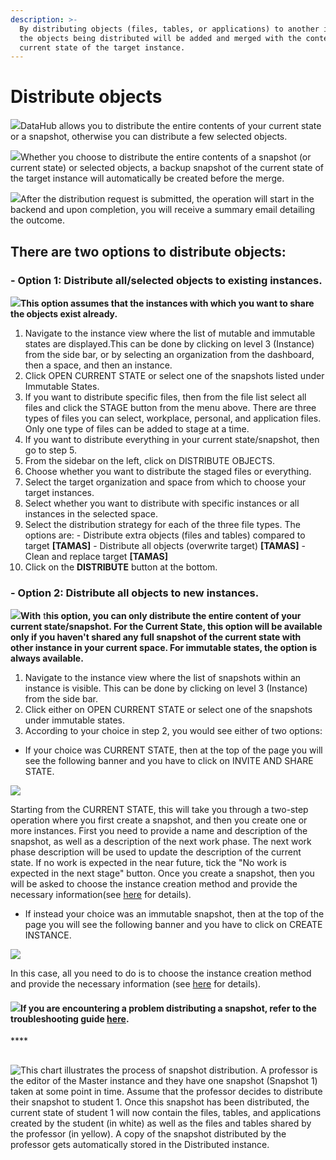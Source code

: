 ```yaml
---
description: >-
  By distributing objects (files, tables, or applications) to another instance,
  the objects being distributed will be added and merged with the content of the
  current state of the target instance.
---
```


# Distribute objects

![](../.gitbook/assets/info_simple.svg.png)DataHub allows you to distribute the entire contents of your current state or a snapshot, otherwise you can distribute a few selected objects.

![](../.gitbook/assets/info_simple.svg.png)Whether you choose to distribute the entire contents of a snapshot \(or current state\) or selected objects, a backup snapshot of the current state of the target instance will automatically be created before the merge.

![](../.gitbook/assets/info_simple.svg.png)After the distribution request is submitted, the operation will start in the backend and upon completion, you will receive a summary email detailing the outcome.

## **There are two options to distribute objects:**

### **- Option 1: Distribute all/selected objects to existing instances.**

![](../.gitbook/assets/info_simple.svg.png)**This option assumes that the instances with which you want to share the objects exist already.**

1. Navigate to the instance view where the list of mutable and immutable states are displayed.This can be done by clicking on level 3 \(Instance\) from the side bar, or by selecting an organization from the dashboard, then a space, and then an instance. 
2. Click OPEN CURRENT STATE or select one of the snapshots listed under Immutable States. 
3. If you want to distribute specific files, then from the file list select all files and click the STAGE button from the menu above. There are three types of files you can select, workplace, personal, and application files. Only one type of files can be added to stage at a time. 
4. If you want to distribute everything in your current state/snapshot, then go to step 5. 
5. From the sidebar on the left, click on DISTRIBUTE OBJECTS. 
6. Choose whether you want to distribute the staged files or everything. 
7. Select the target organization and space from which to choose your target instances. 
8. Select whether you want to distribute with specific instances or all instances in the selected space. 
9. Select the distribution strategy for each of the three file types. The options are:  - Distribute extra objects \(files and tables\) compared to target **\[TAMAS\]** - Distribute all objects \(overwrite target\) **\[TAMAS\]** - Clean and replace target **\[TAMAS\]** 
10. Click on the **DISTRIBUTE**  button at the bottom. 

### **- Option 2: Distribute all objects to new instances.**

![](../.gitbook/assets/info_simple.svg.png)**With** t**his option, you can only distribute the entire content of your current state/snapshot. For the Current State, this option will be available only if you haven't shared any full snapshot of the current state with other instance in your current space. For immutable states, the option is always available.**

1. Navigate to the instance view where the list of snapshots within an instance is visible. This can be done by clicking on level 3 \(Instance\) from the side bar. 
2. Click either on OPEN CURRENT STATE or select one of the snapshots under immutable states. 
3. According to your choice in step 2, you would see either of two options:

* If your choice was CURRENT STATE, then at the top of the page you will see the following banner and you have to click on INVITE AND SHARE STATE.

![](../.gitbook/assets/distribute.png)

Starting from the CURRENT STATE, this will take you through a two-step operation where you first create a snapshot, and then you create one or more instances. First you need to provide a name and description of the snapshot, as well as a description of the next work phase. The next work phase description will be used to update the description of the current state. If no work is expected in the near future, tick the "No work is expected in the next stage" button. Once you create a snapshot, then you will be asked to choose the instance creation method and provide the necessary information\(see [here](create-an-instance.md) for details\).

* If instead your choice was an immutable snapshot, then at the top of the page you will see the following banner and you have to click on CREATE INSTANCE.

![](../.gitbook/assets/current_state.png)

In this case, all you need to do is to choose the instance creation method and provide the necessary information \(see [here](create-an-instance.md) for details\).

#### 

#### ![](../.gitbook/assets/info_simple.svg.png)If you are encountering a problem distributing a snapshot, refer to the troubleshooting guide [here](../troubleshooting/authorization-issues/i-cant-distribute-a-snapshot.md). 

\*\*\*\*

## 

![This chart illustrates the process of snapshot distribution. A professor is the editor of the Master instance and they have one snapshot \(Snapshot 1\) taken at some point in time. Assume that the professor decides to distribute their snapshot to student 1. Once this snapshot has been distributed, the current state of student 1 will now contain the files, tables, and applications created by the student \(in white\) as well as the files and tables shared by the professor \(in yellow\). A copy of the snapshot distributed by the professor gets automatically stored in the Distributed instance.](../.gitbook/assets/copy-of-datahub-architecture-main-architecture-2.svg)



